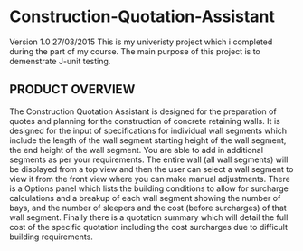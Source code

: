 # Construction-Quotation-Assistant
Version 1.0 27/03/2015
This is my univeristy project which i completed during the part of my course. The main purpose of this project is to demenstrate J-unit testing.



PRODUCT OVERVIEW
----------------------
The Construction Quotation Assistant is designed for the preparation of quotes and planning for the construction of 
concrete retaining walls. It is designed for the input of specifications for individual wall segments which include
the length of the wall segment starting height of the wall segment, the end height of the wall segment. You are able
to add in additional segments as per your requirements. The entire wall (all wall segments) will be displayed from a
top view and then the user can select a wall segment to view it from the front view where you can make manual
adjustments. There is a Options panel which lists the building conditions to allow for surcharge calculations and a 
breakup of each wall segment showing the number of bays, and the number of sleepers and the cost (before surcharges)
of that wall segment. Finally there is a quotation summary which will detail the full cost of the specific quotation
including the cost surcharges due to difficult building requirements.
